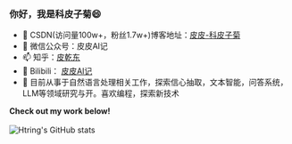 <!--
**Htring/Htring** is a ✨ _special_ ✨ repository because its `README.md` (this file) appears on your GitHub profile.

Here are some ideas to get you started:

- 🔭 I’m currently working on ...
- 🌱 I’m currently learning ...
- 👯 I’m looking to collaborate on ...
- 🤔 I’m looking for help with ...
- 💬 Ask me about ...
- 📫 How to reach me: ...
- 😄 Pronouns: ...
- ⚡ Fun fact: ...
-->

### 你好，我是科皮子菊😄

- 🌱 CSDN(访问量100w+，粉丝1.7w+)博客地址：<a href="https://piqiandong.blog.csdn.net//">皮皮-科皮子菊</a>
- 👯 微信公众号：皮皮AI记
- 📫 知乎：[皮乾东](https://www.zhihu.com/people/piqiandong)
- 🔭 Bilibili： [皮皮AI记](https://space.bilibili.com/165345450)
- 🤔 目前从事于自然语言处理相关工作，探索信心抽取，文本智能，问答系统，LLM等领域研究与开。喜欢编程，探索新技术

<strong>Check out my work below!</strong>
<br><br>
![Htring's GitHub stats](https://github-readme-stats.vercel.app/api?username=Htring&show_icons=true&theme=tokyonight)
<!--
<img src="https://github-readme-stats.vercel.app/api?username=Htring&show_icons=true&hide_border=true">
-->

<!-- ![](https://github-readme-stats.vercel.app/api?username=Htring) -->

<!-- ![Metrics](https://metrics.lecoq.io/Htring?template=classic&config.timezone=Asia%2FShanghai) -->

